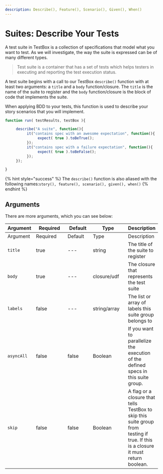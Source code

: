 ```yaml
---
description: Describe(), Feature(), Scenario(), Given(), When()
---
```


# Suites: Describe Your Tests

A test suite in TestBox is a collection of specifications that model what you want to test. As we will investigate, the way the suite is expressed can be of many different types.

> Test suite is a container that has a set of tests which helps testers in executing and reporting the test execution status.

A test suite begins with a call to our TestBox `describe()` function with at least two arguments: a `title` and a `body` function/closure. The `title` is the name of the suite to register and the `body` function/closure is the block of code that implements the suite.

When applying BDD to your tests, this function is used to describe your story scenarios that you will implement.

```javascript
function run( testResults, testBox ){

     describe("A suite", function(){
          it("contains spec with an awesome expectation", function(){
               expect( true ).toBeTrue();
          });
          it("contains spec with a failure expectation", function(){
               expect( true ).toBeFalse();
          });
     });

}
```

{% hint style="success" %}
The `describe()` function is also aliased with the following names:`story(), feature(), scenario(), given(), when()`
{% endhint %}

## Arguments

There are more arguments, which you can see below:



<table data-header-hidden><thead><tr><th>Argument</th><th width="128">Required</th><th width="90">Default</th><th width="127">Type</th><th>Description</th></tr></thead><tbody><tr><td>Argument</td><td>Required</td><td>Default</td><td>Type</td><td>Description</td></tr><tr><td><code>title</code></td><td>true</td><td>---</td><td>string</td><td>The title of the suite to register</td></tr><tr><td><code>body</code></td><td>true</td><td>---</td><td>closure/udf</td><td>The closure that represents the test suite</td></tr><tr><td><code>labels</code></td><td>false</td><td>---</td><td>string/array</td><td>The list or array of labels this suite group belongs to</td></tr><tr><td><code>asyncAll</code></td><td>false</td><td>false</td><td>Boolean</td><td>If you want to parallelize the execution of the defined specs in this suite group.</td></tr><tr><td><code>skip</code></td><td>false</td><td>false</td><td>Boolean</td><td>A flag or a closure that tells TestBox to skip this suite group from testing if true. If this is a closure it must return boolean.</td></tr></tbody></table>
